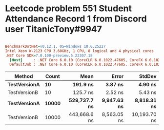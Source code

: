 # Leetcode problem 551 Student Attendance Record 1 from Discord user TitanicTony#9947

``` ini

BenchmarkDotNet=v0.12.1, OS=Windows 10.0.25227
Intel Xeon W-2123 CPU 3.60GHz, 1 CPU, 8 logical and 4 physical cores
.NET Core SDK=7.0.100-preview.5.22307.18
  [Host]     : .NET Core 6.0.10 (CoreCLR 6.0.1022.47605, CoreFX 6.0.1022.47605), X64 RyuJIT
  DefaultJob : .NET Core 6.0.10 (CoreCLR 6.0.1022.47605, CoreFX 6.0.1022.47605), X64 RyuJIT


```
|       Method | Count |         Mean |       Error |       StdDev |
|------------- |------ |-------------:|------------:|-------------:|
| **TestVersionA** |    **10** |     **191.9 ns** |     **3.87 ns** |      **4.90 ns** |
| TestVersionB |    10 |     125.7 ns |     2.52 ns |      5.43 ns |
| **TestVersionA** | **10000** | **529,737.7 ns** | **9,947.63 ns** |  **8,818.31 ns** |
| TestVersionB | 10000 | 443,668.6 ns | 8,563.05 ns | 10,193.70 ns |
